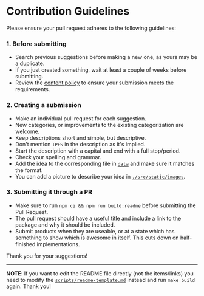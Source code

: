 # Contribution Guidelines

Please ensure your pull request adheres to the following guidelines:

### 1. Before submitting

- Search previous suggestions before making a new one, as yours may be a duplicate.
- If you just created something, wait at least a couple of weeks before submitting.
- Review the [content policy](POLICY.md) to ensure your submission meets the requirements.

### 2. Creating a submission

- Make an individual pull request for each suggestion.
- New categories, or improvements to the existing categorization are welcome.
- Keep descriptions short and simple, but descriptive.
- Don't mention `IPFS` in the description as it's implied.
- Start the description with a capital and end with a full stop/period.
- Check your spelling and grammar.
- Add the idea to the corresponding file in [`data`](./data) and make sure it matches the format.
- You can add a picture to describe your idea in [`./src/static/images`](./src/static/images).

### 3. Submitting it through a PR

- Make sure to run `npm ci && npm run build:readme` before submitting the Pull Request.
- The pull request should have a useful title and include a link to the package and why it should be included.
- Submit products when they are useable, or at a state which has something to show which is awesome in itself. This cuts down on half-finished implementations.

Thank you for your suggestions!



-----

**NOTE**: If you want to edit the README file directly (not the items/links) you need to modify the [`scripts/readme-template.md`](https://github.com/ipfs/awesome-ipfs/blob/master/scripts/readme-template.md) instead and run `make build` again. Thank you!
